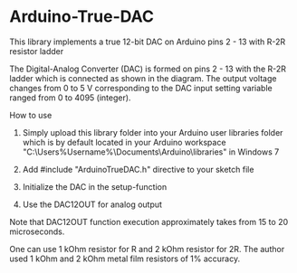 # Arduino-True-DAC
This library implements a true 12-bit DAC on Arduino pins 2 - 13 with R-2R resistor ladder

The Digital-Analog Converter (DAC) is formed on pins 2 - 13 with the R-2R ladder which is connected as shown in the diagram.
The output voltage changes from 0 to 5 V corresponding to the DAC input setting variable ranged from 0 to 4095 (integer).

How to use

1) Simply upload this library folder into your Arduino user libraries folder which is by default located in your Arduino workspace "C:\Users\%Username%\Documents\Arduino\libraries\" in Windows 7

2) Add #include "ArduinoTrueDAC.h" directive to your sketch file

3) Initialize the DAC in the setup-function

4) Use the DAC12OUT for analog output


Note that DAC12OUT function execution approximately takes from 15 to 20 microseconds.

One can use 1 kOhm resistor for R and 2 kOhm resistor for 2R. The author used 1 kOhm and 2 kOhm metal film resistors of 1% accuracy.
